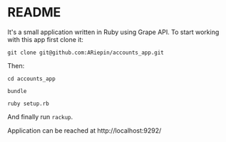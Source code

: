 # README

It's a small application written in Ruby using Grape API.
To start working with this app first clone it:
```
git clone git@github.com:ARiepin/accounts_app.git
```
Then:
```
cd accounts_app
```
```
bundle
```
```
ruby setup.rb
```
And finally run `rackup`.

Application can be reached at http://localhost:9292/
